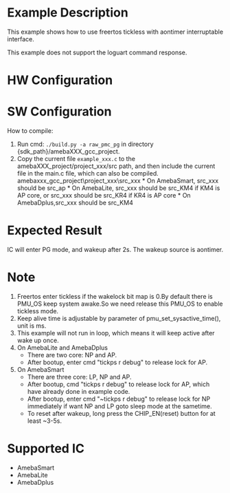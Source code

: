 # Example Description

This example shows how to use freertos tickless with aontimer interruptable interface.

This example does not support the loguart command response.

# HW Configuration


# SW Configuration
How to compile:

1. Run cmd: `./build.py -a raw_pmc_pg` in directory {sdk_path}/amebaXXX_gcc_project.
2. Copy the current file `example_xxx.c` to the amebaXXX_project/project_xxx/src path, and then include the current file in the main.c file, which can also be compiled. amebaxxx_gcc_project\project_xxx\src_xxx
		* On AmebaSmart, src_xxx should be src_ap
		* On AmebaLite, src_xxx should be src_KM4 if KM4 is AP core, or src_xxx should be src_KR4 if KR4 is AP core
		* On AmebaDplus,src_xxx should be src_KM4

# Expected Result

IC will enter PG mode, and wakeup after 2s. The wakeup source is aontimer.

# Note

1. Freertos enter tickless if the wakelock bit map is 0.By default there is PMU_OS keep system awake.So we need release this PMU_OS to enable tickless mode.
2. Keep alive time is adjustable by parameter of pmu_set_sysactive_time(), unit is ms.
3. This example will not run in loop, which means it will keep active after wake up once.
4. On AmebaLite and AmebaDplus
	- There are two core: NP and AP.
	- After bootup, enter cmd "tickps r debug" to release lock for AP.
5. On AmebaSmart
	- There are three core: LP, NP and AP.
	- After bootup, cmd "tickps r debug" to release lock for AP, which have already done in example code.
	- After bootup, enter cmd "~tickps r debug" to release lock for NP immediately if want NP and LP goto sleep mode at the sametime.
	- To reset after wakeup, long press the CHIP_EN(reset) button for at least ~3-5s.


# Supported IC

* AmebaSmart
* AmebaLite
* AmebaDplus